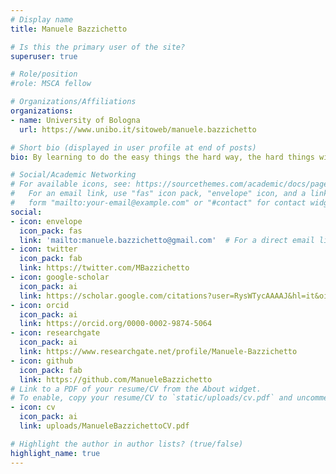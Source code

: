 ```yaml
---
# Display name
title: Manuele Bazzichetto

# Is this the primary user of the site?
superuser: true

# Role/position
#role: MSCA fellow

# Organizations/Affiliations
organizations:
- name: University of Bologna
  url: https://www.unibo.it/sitoweb/manuele.bazzichetto

# Short bio (displayed in user profile at end of posts)
bio: By learning to do the easy things the hard way, the hard things will become easy (Royale & Dorazio).

# Social/Academic Networking
# For available icons, see: https://sourcethemes.com/academic/docs/page-builder/#icons
#   For an email link, use "fas" icon pack, "envelope" icon, and a link in the
#   form "mailto:your-email@example.com" or "#contact" for contact widget.
social:
- icon: envelope
  icon_pack: fas
  link: 'mailto:manuele.bazzichetto@gmail.com'  # For a direct email link, use "mailto:test@example.org".
- icon: twitter
  icon_pack: fab
  link: https://twitter.com/MBazzichetto
- icon: google-scholar
  icon_pack: ai
  link: https://scholar.google.com/citations?user=RysWTycAAAAJ&hl=it&oi=ao
- icon: orcid
  icon_pack: ai
  link: https://orcid.org/0000-0002-9874-5064
- icon: researchgate
  icon_pack: ai
  link: https://www.researchgate.net/profile/Manuele-Bazzichetto
- icon: github
  icon_pack: fab
  link: https://github.com/ManueleBazzichetto
# Link to a PDF of your resume/CV from the About widget.
# To enable, copy your resume/CV to `static/uploads/cv.pdf` and uncomment the lines below.
- icon: cv
  icon_pack: ai
  link: uploads/ManueleBazzichettoCV.pdf

# Highlight the author in author lists? (true/false)
highlight_name: true
---
```

